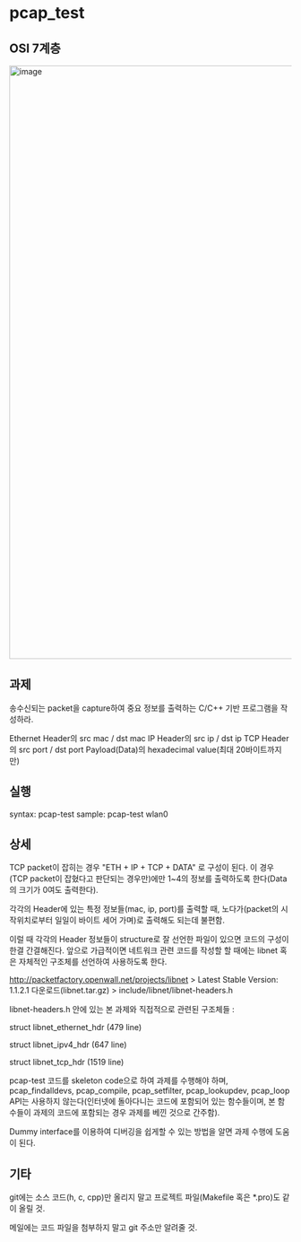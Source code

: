 # pcap_test
## OSI 7계층
<img width="1058" alt="image" src="https://github.com/user-attachments/assets/a2c3d23f-44e8-47a2-abf0-1194dbde4dc1">

## 과제
송수신되는 packet을 capture하여 중요 정보를 출력하는 C/C++ 기반 프로그램을 작성하라.

Ethernet Header의 src mac / dst mac
IP Header의 src ip / dst ip
TCP Header의 src port / dst port
Payload(Data)의 hexadecimal value(최대 20바이트까지만)


## 실행

syntax: pcap-test <interface>
sample: pcap-test wlan0




## 상세


TCP packet이 잡히는 경우 "ETH + IP + TCP + DATA" 로 구성이 된다. 이 경우(TCP packet이 잡혔다고 판단되는 경우만)에만 1~4의 정보를 출력하도록 한다(Data의 크기가 0여도 출력한다).


각각의 Header에 있는 특정 정보들(mac, ip, port)를 출력할 때, 노다가(packet의 시작위치로부터 일일이 바이트 세어 가며)로 출력해도 되는데 불편함.


이럴 때 각각의 Header 정보들이 structure로 잘 선언한 파일이 있으면 코드의 구성이 한결 간결해진다. 앞으로 가급적이면 네트워크 관련 코드를 작성할 할 때에는 libnet 혹은 자체적인 구조체를 선언하여 사용하도록 한다.


http://packetfactory.openwall.net/projects/libnet > Latest Stable Version: 1.1.2.1 다운로드(libnet.tar.gz) > include/libnet/libnet-headers.h


libnet-headers.h 안에 있는 본 과제와 직접적으로 관련된 구조체들 :


struct libnet_ethernet_hdr (479 line)


struct libnet_ipv4_hdr (647 line)


struct libnet_tcp_hdr (1519 line)






pcap-test 코드를 skeleton code으로 하여 과제를 수행해야 하며, pcap_findalldevs, pcap_compile, pcap_setfilter, pcap_lookupdev, pcap_loop API는 사용하지 않는다(인터넷에 돌아다니는 코드에 포함되어 있는 함수들이며, 본 함수들이 과제의 코드에 포함되는 경우 과제를 베낀 것으로 간주함).


Dummy interface를 이용하여 디버깅을 쉽게할 수 있는 방법을 알면 과제 수행에 도움이 된다.



## 기타


git에는 소스 코드(h, c, cpp)만 올리지 말고 프로젝트 파일(Makefile 혹은 *.pro)도 같이 올릴 것.


메일에는 코드 파일을 첨부하지 말고 git 주소만 알려줄 것.
